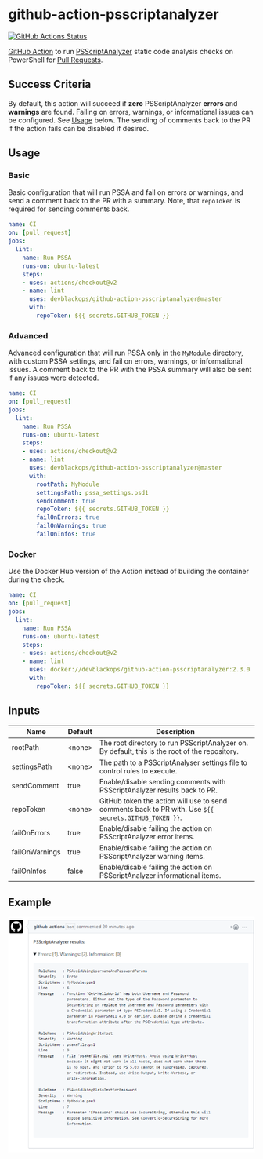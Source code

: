# github-action-psscriptanalyzer

[![GitHub Actions Status][github-actions-badge]][github-actions-build]

[GitHub Action](https://github.com/features/actions) to run [PSScriptAnalyzer](https://github.com/PowerShell/PSScriptAnalyzer) static code analysis checks on PowerShell for [Pull Requests](https://help.github.com/articles/about-pull-requests/).

## Success Criteria

By default, this action will succeed if **zero** PSScriptAnalyzer **errors** and **warnings** are found.
Failing on errors, warnings, or informational issues can be configured. See [Usage](#Usage) below.
The sending of comments back to the PR if the action fails can be disabled if desired.

## Usage

### Basic

Basic configuration that will run PSSA and fail on errors or warnings, and send a comment back to the PR with a summary.
Note, that `repoToken` is required for sending comments back.

```yaml
name: CI
on: [pull_request]
jobs:
  lint:
    name: Run PSSA
    runs-on: ubuntu-latest
    steps:
    - uses: actions/checkout@v2
    - name: lint
      uses: devblackops/github-action-psscriptanalyzer@master
      with:
        repoToken: ${{ secrets.GITHUB_TOKEN }}
```

### Advanced

Advanced configuration that will run PSSA only in the `MyModule` directory, with custom PSSA settings, and fail on errors, warnings, or informational issues.
A comment back to the PR with the PSSA summary will also be sent if any issues were detected.

```yaml
name: CI
on: [pull_request]
jobs:
  lint:
    name: Run PSSA
    runs-on: ubuntu-latest
    steps:
    - uses: actions/checkout@v2
    - name: lint
      uses: devblackops/github-action-psscriptanalyzer@master
      with:
        rootPath: MyModule
        settingsPath: pssa_settings.psd1
        sendComment: true
        repoToken: ${{ secrets.GITHUB_TOKEN }}
        failOnErrors: true
        failOnWarnings: true
        failOnInfos: true
```

### Docker

Use the Docker Hub version of the Action instead of building the container during the check.

```yaml
name: CI
on: [pull_request]
jobs:
  lint:
    name: Run PSSA
    runs-on: ubuntu-latest
    steps:
    - uses: actions/checkout@v2
    - name: lint
      uses: docker://devblackops/github-action-psscriptanalyzer:2.3.0
      with:
        repoToken: ${{ secrets.GITHUB_TOKEN }}
```

## Inputs

| Name | Default | Description |
|------|---------|-------------|
| rootPath       | \<none>  | The root directory to run PSScriptAnalyzer on. By default, this is the root of the repository.
| settingsPath   | \<none>  | The path to a PSScriptAnalyser settings file to control rules to execute.
| sendComment    | true  | Enable/disable sending comments with PSScriptAnalyzer results back to PR.
| repoToken      | \<none>  | GitHub token the action will use to send comments back to PR with. Use `${{ secrets.GITHUB_TOKEN }}`.
| failOnErrors   | true  | Enable/disable failing the action on PSScriptAnalyzer error items.
| failOnWarnings | true  | Enable/disable failing the action on PSScriptAnalyzer warning items.
| failOnInfos    | false | Enable/disable failing the action on PSScriptAnalyzer informational items.

## Example

![](media/example.png)

[github-actions-badge]: https://github.com/devblackops/github-action-psscriptanalyzer/workflows/CI/badge.svg
[github-actions-build]: https://github.com/devblackops/github-action-psscriptanalyzer/actions
